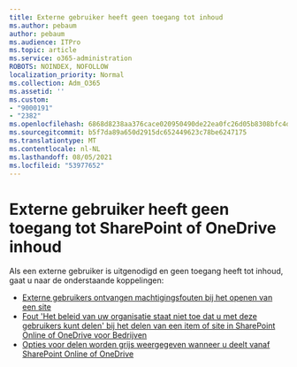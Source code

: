 ```yaml
---
title: Externe gebruiker heeft geen toegang tot inhoud
ms.author: pebaum
author: pebaum
ms.audience: ITPro
ms.topic: article
ms.service: o365-administration
ROBOTS: NOINDEX, NOFOLLOW
localization_priority: Normal
ms.collection: Adm_O365
ms.assetid: ''
ms.custom:
- "9000191"
- "2382"
ms.openlocfilehash: 6868d8238aa376cace020950490de22ea0fc26d05b8308bfc4d9e5f1fc992bf2
ms.sourcegitcommit: b5f7da89a650d2915dc652449623c78be6247175
ms.translationtype: MT
ms.contentlocale: nl-NL
ms.lasthandoff: 08/05/2021
ms.locfileid: "53977652"
---
```

# <a name="external-user-cannot-access-sharepoint-or-onedrive-content"></a>Externe gebruiker heeft geen toegang tot SharePoint of OneDrive inhoud

Als een externe gebruiker is uitgenodigd en geen toegang heeft tot inhoud, gaat u naar de onderstaande koppelingen:

- [Externe gebruikers ontvangen machtigingsfouten bij het openen van een site](https://docs.microsoft.com/sharepoint/support/administration/access-denied-or-need-permission-error-sharepoint-online-or-onedrive-for-business)
- [Fout 'Het beleid van uw organisatie staat niet toe dat u met deze gebruikers kunt delen' bij het delen van een item of site in SharePoint Online of OneDrive voor Bedrijven](https://docs.microsoft.com/sharepoint/support/administration/organization-policies-do-not-allow-you-to-share-with-users-error)
- [Opties voor delen worden grijs weergegeven wanneer u deelt vanaf SharePoint Online of OneDrive](https://docs.microsoft.com/sharepoint/support/administration/sharing-options-grayed-out-when-sharing-from-sharepoint-online-or-onedrive)
